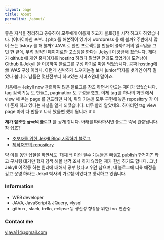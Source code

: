 ```yaml
---
layout: page
title: About
permalink: /about/
---
```



 좋은 지식을 정리하고 공유하여 모두에게 이롭게 하고자 블로깅을 시작 하고자 하였습니다. (어마어마한 포부...)
php 를 해본적이 있기에 wordpress 를 해 볼까? 주변에서 많이 쓰는 tistory 를 해 볼까? JAVA 로 한번 프로젝트를 만들어 볼까? 거의 일주일을 고민 한 끝에, 무려 정적인 페이지로만 포스팅을 한다는 Jekyll 이 궁금해 졌습니다. 게다가 github 에 개인 홈페이지를 hosting 하려다 말았던 전과도 있었기에 도전삼아 Github & Jekyll 을 이용하여 블로그를 구성 하기로 마음 먹었습니다. 공짜 hosting에 無 WAS 구성 이라니. 이런게 신박하게 느껴지는걸 보니 junior 딱지를 벗기엔 아직 멀었나 봅니다. 남들은 몇년전부터 하고있는 서비스인데 말이죠.

 처음에는 Jekyll now 관련하여 많은 블로그를 참조 하면서 만드는 재미가 있었습니다. tag 검색 기능 도 만들고, pagination 도 구성을 했죠. 이제 tag 를 하나의 화면 에서 view 해 주는 page 를 만드려던 차에, 위의 기능을 모두 구현해 놓은 repository 가  이미 존재 하고 있다는 사실을 알게 되었습니다. 너무 빨리 알았네요. 하마터면 tag view page 마저 다 만들고 나서 봤을뻔 했지 뭡니까 ㅎㅎ

**제가 참조한 궁극의 블로그** 를 공개 합니다. 아래를 따라하시면 블로그 뚝딱 완성됩니다. 참 쉽죠?
- [초보자를 위한 Jekyll Blog 시작하기 블로그](http://halryang.net/Jekyll-Blogging-For-Beginners/)
- [제작자분의 repository](https://github.com/easyjekyll/easyjekyll.github.io)

 약 이틀 동안 삽질을 하면서도 '대체 왜 이런 필수 기능들은 빼놓고 publish 한거지?' 라고 구시렁 대기만 했지 검색 해볼 생각 조차 하지 않았던 제가 한심 하기도 합니다. 그냥 Jekyll 이 작동 하는 원리에 대해서 공부 했다고 위안 삼으며, 내 블로그에 더욱 애정을 갖고 운영 하라는 Jekyll 박사의 가르침 이었다고 생각하고 있습니다.



### Information

- WEB developer
- JAVA, JavaScript & JQuery, Mysql
- github , slack, trello, eclipse 등 생산성 향상을 위한 tool 연습중




### Contact me

[vjava114@gmail.com](mailto:vjava114@gmail.com)
